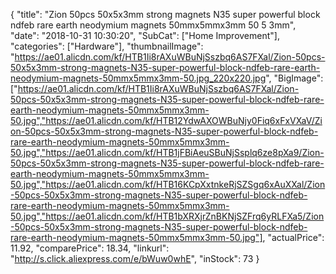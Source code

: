 {
	"title": "Zion  50pcs 50x5x3mm strong magnets N35 super powerful block ndfeb rare earth neodymium magnets 50mmx5mmx3mm  50 5 3mm",
	"date": "2018-10-31 10:30:20",
	"SubCat": ["Home Improvement"],
	"categories": ["Hardware"],
	"thumbnailImage": "https://ae01.alicdn.com/kf/HTB1Ii8rAXuWBuNjSszbq6AS7FXal/Zion-50pcs-50x5x3mm-strong-magnets-N35-super-powerful-block-ndfeb-rare-earth-neodymium-magnets-50mmx5mmx3mm-50.jpg_220x220.jpg",
	"BigImage": ["https://ae01.alicdn.com/kf/HTB1Ii8rAXuWBuNjSszbq6AS7FXal/Zion-50pcs-50x5x3mm-strong-magnets-N35-super-powerful-block-ndfeb-rare-earth-neodymium-magnets-50mmx5mmx3mm-50.jpg","https://ae01.alicdn.com/kf/HTB12YdwAXOWBuNjy0Fiq6xFxVXaV/Zion-50pcs-50x5x3mm-strong-magnets-N35-super-powerful-block-ndfeb-rare-earth-neodymium-magnets-50mmx5mmx3mm-50.jpg","https://ae01.alicdn.com/kf/HTB1jFBiAeuSBuNjSsplq6ze8pXa9/Zion-50pcs-50x5x3mm-strong-magnets-N35-super-powerful-block-ndfeb-rare-earth-neodymium-magnets-50mmx5mmx3mm-50.jpg","https://ae01.alicdn.com/kf/HTB16KCpXxtnkeRjSZSgq6xAuXXal/Zion-50pcs-50x5x3mm-strong-magnets-N35-super-powerful-block-ndfeb-rare-earth-neodymium-magnets-50mmx5mmx3mm-50.jpg","https://ae01.alicdn.com/kf/HTB1bXRXjrZnBKNjSZFrq6yRLFXa5/Zion-50pcs-50x5x3mm-strong-magnets-N35-super-powerful-block-ndfeb-rare-earth-neodymium-magnets-50mmx5mmx3mm-50.jpg"],
	"actualPrice": 11.92,
	"comparePrice": 18.34,
	"linkurl": "http://s.click.aliexpress.com/e/bWuw0whE",
	"inStock": 73
}
